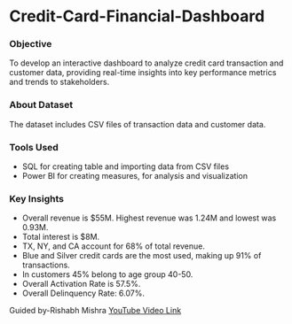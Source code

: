 # Credit-Card-Financial-Dashboard

### Objective
To develop an interactive dashboard to analyze credit card transaction and customer data, providing real-time insights into key performance metrics and trends to stakeholders.

### About Dataset
The dataset includes CSV files of transaction data and customer data.

### Tools Used
- SQL for creating table and importing data from CSV files
- Power BI for creating measures, for analysis and visualization

### Key Insights
- Overall revenue is $55M. Highest revenue was 1.24M and lowest was 0.93M.
- Total interest is $8M.
- TX, NY, and CA account for 68% of total revenue.
- Blue and Silver credit cards are the most used, making up 91% of transactions.
- In customers 45% belong to age group 40-50.
- Overall Activation Rate is 57.5%.
- Overall Delinquency Rate: 6.07%.

Guided by-Rishabh Mishra [YouTube Video Link](https://www.youtube.com/watch?v=8XoDVwWdaqI&t=6870s)
